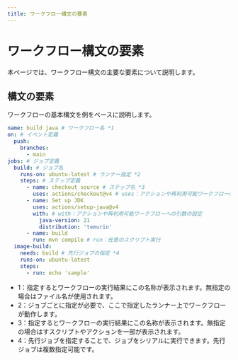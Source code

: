 ```yaml
---
title: ワークフロー構文の要素
---
```


# ワークフロー構文の要素

本ページでは、ワークフロー構文の主要な要素について説明します。  

## 構文の要素

ワークフローの基本構文を例をベースに説明します。

```yaml showLineNumbers
name: build java # ワークフロー名 *1
on: # イベント定義
  push:
    branches:
      - main
jobs: # ジョブ定義
  build: # ジョブ名 
    runs-on: ubuntu-latest # ランナー指定 *2
    steps: # ステップ定義
      - name: checkout source # ステップ名 *3
        uses: actions/checkout@v4 # uses：アクションや再利用可能ワークフローの利用
      - name: Set up JDK
        uses: actions/setup-java@v4
        with: # with：アクションや再利用可能ワークフローへの引数の設定
          java-version: 21
          distribution: 'temurin'
      - name: build
        run: mvn compile # run：任意のスクリプト実行
  image-build:
    needs: build # 先行ジョブの指定 *4
    runs-on: ubuntu-latest
    steps:
      - run: echo 'sample'
```

* 1：指定するとワークフローの実行結果にこの名称が表示されます。無指定の場合はファイル名が使用されます。
* 2：ジョブごとに指定が必要で、ここで指定したランナー上でワークフローが動作します。
* 3：指定するとワークフローの実行結果にこの名称が表示されます。無指定の場合はすスクリプトやアクションを一部が表示されます。
* 4：先行ジョブを指定することで、ジョブをシリアルに実行できます。先行ジョブは複数指定可能です。
